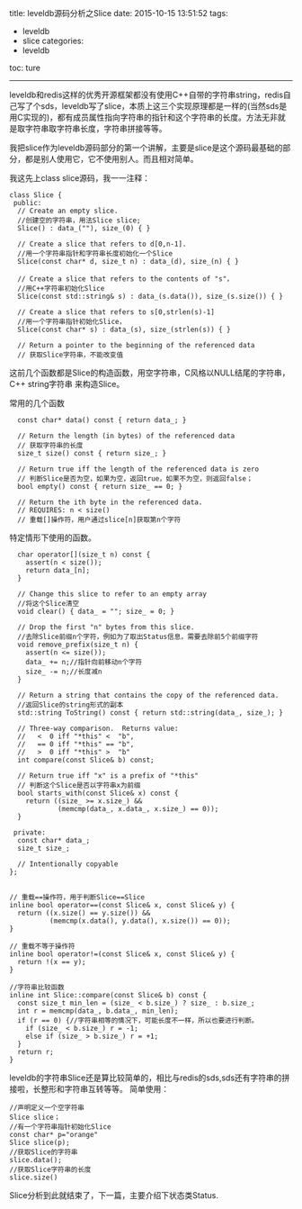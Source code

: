 title: leveldb源码分析之Slice
date: 2015-10-15 13:51:52
tags:
- leveldb
- slice
categories:
- leveldb

toc: ture

---
leveldb和redis这样的优秀开源框架都没有使用C++自带的字符串string，redis自己写了个sds，leveldb写了slice，本质上这三个实现原理都是一样的(当然sds是用C实现的)，都有成员属性指向字符串的指针和这个字符串的长度。方法无非就是取字符串取字符串长度，字符串拼接等等。

我把slice作为leveldb源码部分的第一个讲解，主要是slice是这个源码最基础的部分，都是别人使用它，它不使用别人。而且相对简单。

我这先上class slice源码，我一一注释：
```
class Slice {
 public:
  // Create an empty slice.
  //创建空的字符串，用法Slice slice;
  Slice() : data_(""), size_(0) { }

  // Create a slice that refers to d[0,n-1].
  //用一个字符串指针和字符串长度初始化一个Slice
  Slice(const char* d, size_t n) : data_(d), size_(n) { }

  // Create a slice that refers to the contents of "s"，
  //用C++字符串初始化Slice
  Slice(const std::string& s) : data_(s.data()), size_(s.size()) { }

  // Create a slice that refers to s[0,strlen(s)-1]
  //用一个字符串指针初始化Slice，
  Slice(const char* s) : data_(s), size_(strlen(s)) { }

  // Return a pointer to the beginning of the referenced data
  // 获取Slice字符串，不能改变值
```
这前几个函数都是Slice的构造函数，用空字符串，C风格以NULL结尾的字符串，C++ string字符串
来构造Slice。

常用的几个函数
```
  const char* data() const { return data_; }

  // Return the length (in bytes) of the referenced data
  // 获取字符串的长度
  size_t size() const { return size_; }

  // Return true iff the length of the referenced data is zero
  // 判断Slice是否为空，如果为空，返回true，如果不为空，则返回false；
  bool empty() const { return size_ == 0; }

  // Return the ith byte in the referenced data.
  // REQUIRES: n < size()
  // 重载[]操作符，用户通过slice[n]获取第n个字符
```
特定情形下使用的函数。
```
  char operator[](size_t n) const {
    assert(n < size());
    return data_[n];
  }

  // Change this slice to refer to an empty array
  //将这个Slice清空
  void clear() { data_ = ""; size_ = 0; }

  // Drop the first "n" bytes from this slice.
  //去除Slice前缀n个字符，例如为了取出Status信息，需要去除前5个前缀字符
  void remove_prefix(size_t n) {
    assert(n <= size());
    data_ += n;//指针向前移动n个字符
    size_ -= n;//长度减n
  }

  // Return a string that contains the copy of the referenced data.
  //返回Slice的string形式的副本
  std::string ToString() const { return std::string(data_, size_); }

  // Three-way comparison.  Returns value:
  //   <  0 iff "*this" <  "b",
  //   == 0 iff "*this" == "b",
  //   >  0 iff "*this" >  "b"
  int compare(const Slice& b) const;

  // Return true iff "x" is a prefix of "*this"
  // 判断这个Slice是否以字符串x为前缀
  bool starts_with(const Slice& x) const {
    return ((size_ >= x.size_) &&
            (memcmp(data_, x.data_, x.size_) == 0));
  }

 private:
  const char* data_;
  size_t size_;

  // Intentionally copyable
};


// 重载==操作符，用于判断Slice==Slice
inline bool operator==(const Slice& x, const Slice& y) {
  return ((x.size() == y.size()) &&
          (memcmp(x.data(), y.data(), x.size()) == 0));
}

// 重载不等于操作符
inline bool operator!=(const Slice& x, const Slice& y) {
  return !(x == y);
}

//字符串比较函数
inline int Slice::compare(const Slice& b) const {
  const size_t min_len = (size_ < b.size_) ? size_ : b.size_;
  int r = memcmp(data_, b.data_, min_len);
  if (r == 0) {//字符串相等的情况下，可能长度不一样，所以也要进行判断。
    if (size_ < b.size_) r = -1;
    else if (size_ > b.size_) r = +1;
  }
  return r;
}
```
leveldb的字符串Slice还是算比较简单的，相比与redis的sds,sds还有字符串的拼接啦，长整形和字符串互转等等。
简单使用：
```
//声明定义一个空字符串
Slice slice；
//有一个字符串指针初始化Slice
const char* p="orange"
Slice slice(p);
//获取Slice的字符串
slice.data();
//获取Slice字符串的长度
slice.size()
```
Slice分析到此就结束了，下一篇，主要介绍下状态类Status.






